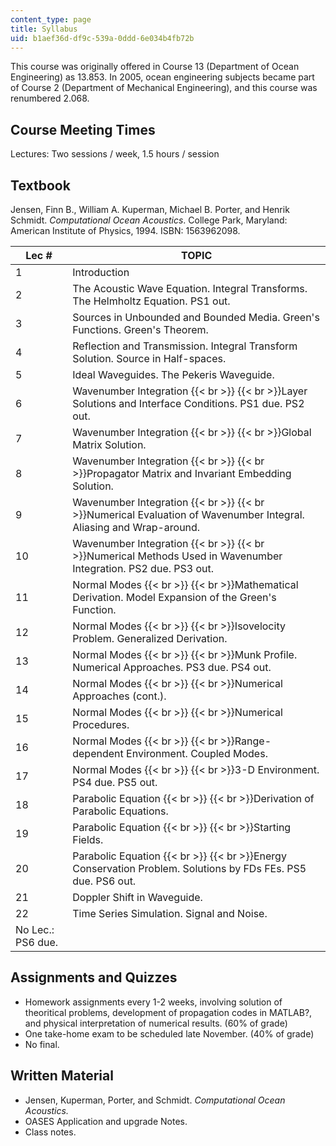 ```yaml
---
content_type: page
title: Syllabus
uid: b1aef36d-df9c-539a-0ddd-6e034b4fb72b
---
```


This course was originally offered in Course 13 (Department of Ocean Engineering) as 13.853. In 2005, ocean engineering subjects became part of Course 2 (Department of Mechanical Engineering), and this course was renumbered 2.068.

Course Meeting Times
--------------------

Lectures: Two sessions / week, 1.5 hours / session

Textbook
--------

Jensen, Finn B., William A. Kuperman, Michael B. Porter, and Henrik Schmidt. _Computational Ocean Acoustics_. College Park, Maryland: American Institute of Physics, 1994. ISBN: 1563962098.

| Lec # | TOPIC |
| --- | --- |
| 1 | Introduction |
| 2 | The Acoustic Wave Equation. Integral Transforms. The Helmholtz Equation. PS1 out. |
| 3 | Sources in Unbounded and Bounded Media. Green's Functions. Green's Theorem. |
| 4 | Reflection and Transmission. Integral Transform Solution. Source in Half-spaces. |
| 5 | Ideal Waveguides. The Pekeris Waveguide. |
| 6 | Wavenumber Integration  {{< br >}}  {{< br >}}Layer Solutions and Interface Conditions. PS1 due. PS2 out. |
| 7 | Wavenumber Integration  {{< br >}}  {{< br >}}Global Matrix Solution. |
| 8 | Wavenumber Integration  {{< br >}}  {{< br >}}Propagator Matrix and Invariant Embedding Solution. |
| 9 | Wavenumber Integration  {{< br >}}  {{< br >}}Numerical Evaluation of Wavenumber Integral. Aliasing and Wrap-around. |
| 10 | Wavenumber Integration  {{< br >}}  {{< br >}}Numerical Methods Used in Wavenumber Integration. PS2 due. PS3 out. |
| 11 | Normal Modes  {{< br >}}  {{< br >}}Mathematical Derivation. Model Expansion of the Green's Function. |
| 12 | Normal Modes  {{< br >}}  {{< br >}}Isovelocity Problem. Generalized Derivation. |
| 13 | Normal Modes  {{< br >}}  {{< br >}}Munk Profile. Numerical Approaches. PS3 due. PS4 out. |
| 14 | Normal Modes  {{< br >}}  {{< br >}}Numerical Approaches (cont.). |
| 15 | Normal Modes  {{< br >}}  {{< br >}}Numerical Procedures. |
| 16 | Normal Modes  {{< br >}}  {{< br >}}Range-dependent Environment. Coupled Modes. |
| 17 | Normal Modes  {{< br >}}  {{< br >}}3-D Environment. PS4 due. PS5 out. |
| 18 | Parabolic Equation  {{< br >}}  {{< br >}}Derivation of Parabolic Equations. |
| 19 | Parabolic Equation  {{< br >}}  {{< br >}}Starting Fields. |
| 20 | Parabolic Equation  {{< br >}}  {{< br >}}Energy Conservation Problem. Solutions by FDs FEs. PS5 due. PS6 out. |
| 21 | Doppler Shift in Waveguide. |
| 22 | Time Series Simulation. Signal and Noise. |
| No Lec.: PS6 due. |   

Assignments and Quizzes
-----------------------

*   Homework assignments every 1-2 weeks, involving solution of theoritical problems, development of propagation codes in MATLAB?, and physical interpretation of numerical results. (60% of grade)
*   One take-home exam to be scheduled late November. (40% of grade)
*   No final.

Written Material
----------------

*   Jensen, Kuperman, Porter, and Schmidt. _Computational Ocean Acoustics._
*   OASES Application and upgrade Notes.
*   Class notes.